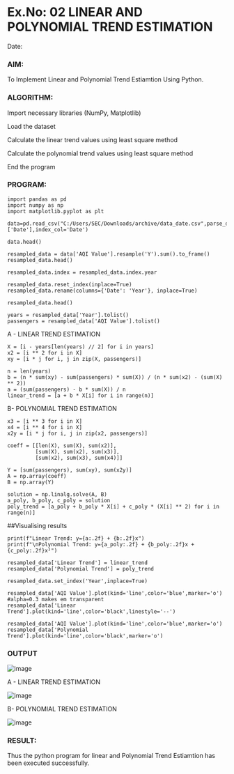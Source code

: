 # Ex.No: 02 LINEAR AND POLYNOMIAL TREND ESTIMATION
Date:
### AIM:
To Implement Linear and Polynomial Trend Estiamtion Using Python.

### ALGORITHM:
Import necessary libraries (NumPy, Matplotlib)

Load the dataset

Calculate the linear trend values using least square method

Calculate the polynomial trend values using least square method

End the program
### PROGRAM:

```
import pandas as pd
import numpy as np
import matplotlib.pyplot as plt

data=pd.read_csv("C:/Users/SEC/Downloads/archive/data_date.csv",parse_dates=['Date'],index_col='Date')

data.head()

resampled_data = data['AQI Value'].resample('Y').sum().to_frame()
resampled_data.head()

resampled_data.index = resampled_data.index.year

resampled_data.reset_index(inplace=True)
resampled_data.rename(columns={'Date': 'Year'}, inplace=True)

resampled_data.head()

years = resampled_data['Year'].tolist()
passengers = resampled_data['AQI Value'].tolist()

```

A - LINEAR TREND ESTIMATION
```
X = [i - years[len(years) // 2] for i in years]
x2 = [i ** 2 for i in X]
xy = [i * j for i, j in zip(X, passengers)]

n = len(years)
b = (n * sum(xy) - sum(passengers) * sum(X)) / (n * sum(x2) - (sum(X) ** 2))
a = (sum(passengers) - b * sum(X)) / n
linear_trend = [a + b * X[i] for i in range(n)]

```

B- POLYNOMIAL TREND ESTIMATION

```
x3 = [i ** 3 for i in X]
x4 = [i ** 4 for i in X]
x2y = [i * j for i, j in zip(x2, passengers)]

coeff = [[len(X), sum(X), sum(x2)],
         [sum(X), sum(x2), sum(x3)],
         [sum(x2), sum(x3), sum(x4)]]

Y = [sum(passengers), sum(xy), sum(x2y)]
A = np.array(coeff)
B = np.array(Y)

solution = np.linalg.solve(A, B)
a_poly, b_poly, c_poly = solution
poly_trend = [a_poly + b_poly * X[i] + c_poly * (X[i] ** 2) for i in range(n)]
```

##Visualising results
```
print(f"Linear Trend: y={a:.2f} + {b:.2f}x")
print(f"\nPolynomial Trend: y={a_poly:.2f} + {b_poly:.2f}x + {c_poly:.2f}x²")

resampled_data['Linear Trend'] = linear_trend
resampled_data['Polynomial Trend'] = poly_trend

resampled_data.set_index('Year',inplace=True)

resampled_data['AQI Value'].plot(kind='line',color='blue',marker='o') #alpha=0.3 makes em transparent
resampled_data['Linear Trend'].plot(kind='line',color='black',linestyle='--')

resampled_data['AQI Value'].plot(kind='line',color='blue',marker='o')
resampled_data['Polynomial Trend'].plot(kind='line',color='black',marker='o')

```
### OUTPUT

![image](https://github.com/user-attachments/assets/76ef5d7f-78c5-4140-9a2f-8f1aeaf4ea4d)



A - LINEAR TREND ESTIMATION

![image](https://github.com/user-attachments/assets/895775a6-6701-43c7-a309-e7b7455487cc)



B- POLYNOMIAL TREND ESTIMATION


![image](https://github.com/user-attachments/assets/374c9b2c-e4df-463b-994b-6a6b8ecf7a73)

### RESULT:
Thus the python program for linear and Polynomial Trend Estiamtion has been executed successfully.
